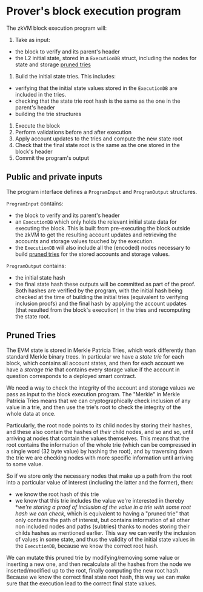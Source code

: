 # Prover's block execution program

The zkVM block execution program will:
1. Take as input:
  - the block to verify and its parent's header
  - the L2 initial state, stored in a `ExecutionDB` struct, including the nodes for state and storage [pruned tries](#pruned-tries)
1. Build the initial state tries. This includes:
  - verifying that the initial state values stored in the `ExecutionDB` are included in the tries.
  - checking that the state trie root hash is the same as the one in the parent's header
  - building the trie structures
1. Execute the block
1. Perform validations before and after execution
1. Apply account updates to the tries and compute the new state root
1. Check that the final state root is the same as the one stored in the block's header
1. Commit the program's output

## Public and private inputs
The program interface defines a `ProgramInput` and `ProgramOutput` structures. 

`ProgramInput` contains:
- the block to verify and its parent's header
- an `ExecutionDB` which only holds the relevant initial state data for executing the block. This is built from pre-executing the block outside the zkVM to get the resulting account updates and retrieving the accounts and storage values touched by the execution.
- the `ExecutionDB` will also include all the (encoded) nodes necessary to build [pruned tries](#pruned-tries) for the stored accounts and storage values.

`ProgramOutput` contains:
- the initial state hash
- the final state hash
these outputs will be committed as part of the proof. Both hashes are verified by the program, with the initial hash being checked at the time of building the initial tries (equivalent to verifying inclusion proofs) and the final hash by applying the account updates (that resulted from the block's execution) in the tries and recomputing the state root.

## Pruned Tries
The EVM state is stored in Merkle Patricia Tries, which work differently than standard Merkle binary trees. In particular we have a *state trie* for each block, which contains all account states, and then for each account we have a *storage trie* that contains every storage value if the account in question corresponds to a deployed smart contract.

We need a way to check the integrity of the account and storage values we pass as input to the block execution program. The "Merkle" in Merkle Patricia Tries means that we can cryptographically check inclusion of any value in a trie, and then use the trie's root to check the integrity of the whole data at once.

Particularly, the root node points to its child nodes by storing their hashes, and these also contain the hashes of *their* child nodes, and so and so, until arriving at nodes that contain the values themselves. This means that the root contains the information of the whole trie (which can be compressed in a single word (32 byte value) by hashing the root), and by traversing down the trie we are checking nodes with more specific information until arriving to some value.

So if we store only the necessary nodes that make up a path from the root into a particular value of interest (including the latter and the former), then:
- we know the root hash of this trie
- we know that this trie includes the value we're interested in
thereby **we're storing a proof of inclusion of the value in a trie with some root hash we can check*, which is equivalent to having a "pruned trie" that only contains the path of interest, but contains information of all other non included nodes and paths (subtries) thanks to nodes storing their childs hashes as mentioned earlier. This way we can verify the inclusion of values in some state, and thus the validity of the initial state values in the `ExecutionDB`, because we know the correct root hash.

We can mutate this pruned trie by modifying/removing some value or inserting a new one, and then recalculate all the hashes from the node we inserted/modified up to the root, finally computing the new root hash. Because we know the correct final state root hash, this way we can make sure that the execution lead to the correct final state values.

